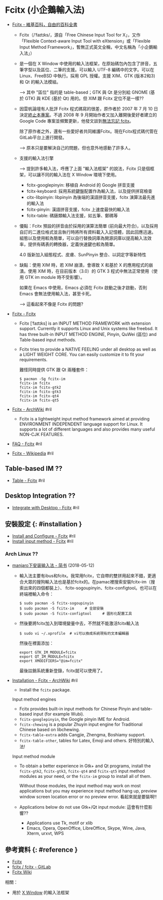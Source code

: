 # Fcitx (小企鵝輸入法)

  - [Fcitx \- 維基百科，自由的百科全書](https://zh.wikipedia.org/wiki/Fcitx)

      - Fcitx（/ˈfaɪtɪks/，源自「Free Chinese Input Tool for X」，又作「Flexible Context-aware Input Tool with eXtension」或「Flexible Input Method Framework」，暫無正式英文全稱，中文名稱為「小企鵝輸入法」）

      - 是一個在 X Window 中使用的輸入法框架，在原始碼包內包含了拼音，五筆字型以及區位、二筆的支援。可以輸入 UTF-8 編碼中的文字。可以在 Linux、FreeBSD 中執行。採用 GPL 授權。支援 XIM、GTK (版本2和3) 和 Qt 的輸入法模組。

        --> 其中 "區位" 指的是 table-based；GTK 與 Qt 是分別給 GNOME (基於 GTK) 與 KDE (基於 Qt) 用的。但 XIM 跟 Fcitx 定位不是一樣??

      - 因雲帆論壇有人批評 Fcitx 程式碼寫的很差，原作者於 2007 年 7 月 10 日決定[終止本專案](https://web.archive.org/web/20070712173307/http://www.fcitx.org/main/?q=node/123)。不過 2008 年 9 月開始作者又加入離開後愛好者建立的 Google Code 專案並頻繁更新，他發文談到[無法忘記 fcitx](https://web.archive.org/web/20090218001523/http://fcitx.org/main/?q=node%2F135)。

        除了原作者之外，還有一些愛好者共同維護Fcitx。現在Fcitx程式碼代管在GitLab平台上進行開發。

        --> 原本只是要解決自己的問題，但也意外地感動了許多人。

      - 支援的輸入法引擎

        --> 提到許多輸入法，呼應了上面 "輸入法框架" 的說法，Fcitx 只是個框架，可以讓不同的輸入法在 X Window 環境下使用。

          - fcitx-googlepinyin: 移植自 Android 的 Google 拼音支援
          - fcitx-keyboard: 採用系統鍵盤配置作為輸入法，以及提供拼寫檢查
          - citx-libpinyin: libpinyin 為後端的漢語拼音支援，fcitx 演算法最先進的輸入法
          - fcitx-pinyin: 漢語拼音支援，fcitx 上速度最快的輸入法
          - fcitx-table: 碼錶類輸入法支援，如五筆、鄭碼等

      - 優點：Fcitx 預設的拼音由於採用的演算法簡單 (前向最大符合)，以及採用自訂的二進位格式並且執行時將所有資料載入入記憶體，因此回應迅速。組態以及使用較為簡單，可以自行替換詞庫為開源詞庫以提高輸入法效率，提供有碼表的轉換器，定義快速鍵也較為簡單。

        4.0 版新加入組態程式、皮膚、SunPinyin 整合、以詞定字等新特性

      - 缺點：使用 XIM 時，若 XIM 崩潰，會導致 X 和基於 X 的應用程式的崩潰。使用 XIM 時，在目前版本（3.0）的 GTK 3 程式中無法正常使用（使用 GTK im module 時不受影響）。

        如果在 Emacs 中使用，Emacs 必須在 Fcitx 啟動之後才啟動，否則 Emacs 會無法使用輸入法，甚至卡死。

        --> 這看起來不像是 Fcitx 的問題?

  - [Fcitx \- Fcitx](https://fcitx-im.org/wiki/Special:MyLanguage/Fcitx)

      - Fcitx [ˈfaɪtɪks] is an INPUT METHOD FRAMEWORK with extension support. Currently it supports Linux and Unix systems like freebsd. It has three built-in INPUT METHOD ENGINE, Pinyin, QuWei (區位) and Table-based input methods.

      - Fcitx tries to provide a NATIVE FEELING under all desktop as well as a LIGHT WEIGHT CORE. You can easily customize it to fit your requirements.

        難怪同時提供 GTK 跟 Qt 兩種套件：

            $ pacman -Sg fcitx-im
            fcitx-im fcitx
            fcitx-im fcitx-gtk2
            fcitx-im fcitx-gtk3
            fcitx-im fcitx-qt4
            fcitx-im fcitx-qt5

  - [Fcitx \- ArchWiki](https://wiki.archlinux.org/index.php/Fcitx) #ril

      - Fcitx is a lightweight input method framework aimed at providing ENVIRONMENT INDEPENDENT language support for Linux. It supports a lot of different languages and also provides many useful NON-CJK FEATURES.

  - [FAQ \- Fcitx](https://fcitx-im.org/wiki/Special:MyLanguage/FAQ) #ril
  - [Fcitx \- Wikipedia](https://en.wikipedia.org/wiki/Fcitx) #ril

## Table-based IM ??

  - [Table \- Fcitx](https://fcitx-im.org/wiki/Special:MyLanguage/Table) #ril

## Desktop Integration ??

  - [Integrate with Desktop \- Fcitx](https://fcitx-im.org/wiki/Special:MyLanguage/Integrate_with_Desktop) #ril

## 安裝設定 {: #installation }

  - [Install and Configure \- Fcitx](https://fcitx-im.org/wiki/Special:MyLanguage/Install_and_Configure) #ril
  - [Install input method \- Fcitx](https://fcitx-im.org/wiki/Special:MyLanguage/Install_input_method) #ril

### Arch Linux ??

  - [manjaro下安装输入法 \- 简书](https://www.jianshu.com/p/d7c8f29be182) (2018-05-12)

      - 輸入法主要有ibus和fcitx。我常用fcitx，它自帶的雙拼用起來不錯，更適合大眾的搜狗輸入法也是基於fcitx的。在pamac裡搜索安裝fcitx-im（搜索出來的四個都裝上）、 fcitx-sogoupinyin、fcitx-configtool。也可以在終端裡輸入命令：

            $ sudo pacman -S fcitx-sogoupinyin
            $ sudo pacman -S fcitx-im     # 全部安裝
            $ sudo pacman -S fcitx-configtool     # 圖形化配置工具

      - 然後要將fcitx加入到環境變量中去，不然就不能激活fcitx輸入法

            $ sudo vi ~/.xprofile  # vi可以換成系統現有的文本編輯器

        然後在裡面添加：

            export GTK_IM_MODULE=fcitx
            export QT_IM_MODULE=fcitx
            export XMODIFIERS="@im=fcitx"

        最後註銷系統重新登錄，fcitx就可以使用了。

  - [Installation - Fcitx \- ArchWiki](https://wiki.archlinux.org/index.php/Fcitx#Installation) #ril

      - Install the `fcitx` package.

    Input method engines

      - Fcitx provides built-in input methods for Chinese Pinyin and table-based input (for example Wubi).
      - `fcitx-googlepinyin`, the Google pinyin IME for Android.
      - `fcitx-chewing` is a popular Zhuyin input engine for Traditional Chinese based on libchewing.
      - `fcitx-table-extra` adds Cangjie, Zhengma, Boshiamy support.
      - `fcitx-table-other`, tables for Latex, Emoji and others. 好特別的輸入法!

    Input method module

      - To obtain a better experience in Gtk+ and Qt programs, install the `fcitx-gtk2`, `fcitx-gtk3`, `fcitx-qt4` and `fcitx-qt5` input method modules as your need, or the `fcitx-im` group to install all of them.

        Without those modules, the input method may work on most applications but you may experience input method hang up, preview window screen location error or no preview error. 看起來就是要裝啊!!

      - Applications below do not use Gtk+/Qt input module: 這會有什麼影響??

          - Applications use Tk, motif or xlib
          - Emacs, Opera, OpenOffice, LibreOffice, Skype, Wine, Java, Xterm, urxvt, WPS

## 參考資料 {: #reference }

  - [Fcitx](http://fcitx-im.org/)
  - [fcitx / fcitx - GitLab](https://gitlab.com/fcitx/fcitx)
  - [Fcitx Wiki](https://fcitx-im.org/wiki/)

相關：

  - 用於 [X Window](x-window.md) 的輸入法框架

